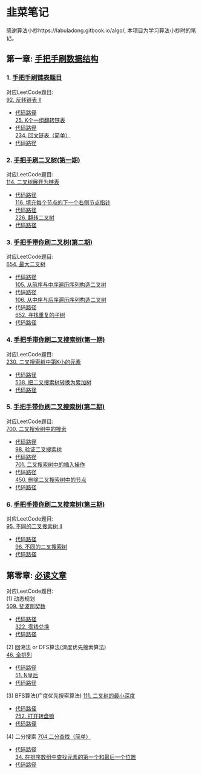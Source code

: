 # 韭菜笔记
感谢算法小抄https://labuladong.gitbook.io/algo/, 本项目为学习算法小抄时的笔记。
## 第一章: [手把手刷数据结构](https://labuladong.gitbook.io/algo/mu-lu-ye-1)<br>
### 1. [手把手刷链表题目](https://labuladong.gitbook.io/algo/mu-lu-ye-1/mu-lu-ye)
对应LeetCode题目:<br>
[92. 反转链表 II](https://leetcode-cn.com/problems/reverse-linked-list-ii/)<br>
- [代码路径](algorithm/list.go)<br>
[25. K个一组翻转链表](https://leetcode-cn.com/problems/reverse-nodes-in-k-group/)<br>
- [代码路径](algorithm/list.go)<br>
[234. 回文链表（简单）](https://leetcode-cn.com/problems/palindrome-linked-list/)<br>
- [代码路径](leetcode/list/lc234.go)<br>

### 2. [手把手刷二叉树(第一期)](https://labuladong.gitbook.io/algo/mu-lu-ye-1/mu-lu-ye-1)
对应LeetCode题目:<br>
[114. 二叉树展开为链表](https://leetcode-cn.com/problems/flatten-binary-tree-to-linked-list/)<br>
- [代码路径](leetcode/bintree/lc114.go)<br>
[116. 填充每个节点的下一个右侧节点指针](https://leetcode-cn.com/problems/populating-next-right-pointers-in-each-node/)<br>
- [代码路径](leetcode/bintree/lc116.go)<br>
[226. 翻转二叉树](https://leetcode-cn.com/problems/flatten-binary-tree-to-linked-list/)<br>
- [代码路径](leetcode/bintree/lc226.go)<br>

### 3. [手把手带你刷二叉树(第二期)](https://labuladong.gitbook.io/algo/mu-lu-ye-1/mu-lu-ye-1/er-cha-shu-xi-lie-2)
对应LeetCode题目:<br>
[654. 最大二叉树](https://leetcode-cn.com/problems/maximum-binary-tree/)<br>
- [代码路径](leetcode/bintree/lc654.go)<br>
[105. 从前序与中序遍历序列构造二叉树](https://leetcode-cn.com/problems/construct-binary-tree-from-preorder-and-inorder-traversal/)<br>
- [代码路径](leetcode/bintree/lc105.go)<br>
[106. 从中序与后序遍历序列构造二叉树](https://leetcode-cn.com/problems/construct-binary-tree-from-inorder-and-postorder-traversal/)<br>
- [代码路径](leetcode/bintree/lc106.go)<br>
[652. 寻找重复的子树](https://leetcode-cn.com/problems/find-duplicate-subtrees/)<br>
- [代码路径](leetcode/bintree/lc652.go)<br>

### 4. [手把手带你刷二叉搜索树(第一期)](https://labuladong.gitbook.io/algo/mu-lu-ye-1/mu-lu-ye-1/bst1)
对应LeetCode题目:<br>
[230. 二叉搜索树中第K小的元素](https://leetcode-cn.com/problems/kth-smallest-element-in-a-bst/)<br>
- [代码路径](leetcode/bst/lc230.go)<br>
[538. 把二叉搜索树转换为累加树](https://leetcode-cn.com/problems/convert-bst-to-greater-tree/)<br>
- [代码路径](leetcode/bst/lc538.go)<br>

### 5. [手把手带你刷二叉搜索树(第二期)](https://labuladong.gitbook.io/algo/mu-lu-ye-1/mu-lu-ye-1/er-cha-sou-suo-shu-cao-zuo-ji-jin)
对应LeetCode题目:<br>
[700. 二叉搜索树中的搜索](https://leetcode-cn.com/problems/search-in-a-binary-search-tree/)<br>
- [代码路径](leetcode/bst/lc700.go)<br>
[98. 验证二叉搜索树](https://leetcode-cn.com/problems/validate-binary-search-tree/)<br>
- [代码路径](leetcode/bst/lc98.go)<br>
[701. 二叉搜索树中的插入操作](https://leetcode-cn.com/problems/insert-into-a-binary-search-tree/)<br>
- [代码路径](leetcode/bst/lc701.go)<br>
[450. 删除二叉搜索树中的节点](https://leetcode-cn.com/problems/delete-node-in-a-bst/)<br>
- [代码路径](leetcode/bst/lc450.go)<br>

### 6. [手把手带你刷二叉搜索树(第三期)](https://labuladong.gitbook.io/algo/mu-lu-ye-1/mu-lu-ye-1/bst3)
对应LeetCode题目:<br>
[95. 不同的二叉搜索树 II](https://leetcode-cn.com/problems/unique-binary-search-trees-ii/)<br>
- [代码路径](leetcode/bst/lc95.go)<br>
[96. 不同的二叉搜索树](https://leetcode-cn.com/problems/unique-binary-search-trees/)<br>
- [代码路径](leetcode/bst/lc96.go)<br>

## 第零章: [必读文章](https://labuladong.gitbook.io/algo/mu-lu-ye)<br>
对应LeetCode题目:<br>
(1) 动态规划<br>
[509. 斐波那契数](https://leetcode-cn.com/problems/fibonacci-number/)<br>
- [代码路径](algorithm/fib.go)<br>
[322. 零钱兑换](https://leetcode-cn.com/problems/coin-change/)<br>
- [代码路径](algorithm/coin.go)<br>

(2) 回溯法 or DFS算法(深度优先搜索算法)<br>
[46. 全排列](https://leetcode-cn.com/problems/permutations/)<br>
- [代码路径](leetcode/backtrack/lc46.go)<br>
[51. N皇后](https://leetcode-cn.com/problems/n-queens/)<br>
- [代码路径](leetcode/backtrack/lc51.go)<br>

(3) BFS算法(广度优先搜索算法)
[111. 二叉树的最小深度](https://leetcode-cn.com/problems/minimum-depth-of-binary-tree/)<br>
- [代码路径](leetcode/bfs/lc111.go)<br>
[752. 打开转盘锁](https://leetcode-cn.com/problems/open-the-lock/)<br>
- [代码路径](leetcode/bfs/lc752.go)<br>

(4) 二分搜索
[704.二分查找（简单）](https://leetcode-cn.com/problems/binary-search/)
- [代码路径](leetcode/bs/bs.go)<br>
[34. 在排序数组中查找元素的第一个和最后一个位置](https://leetcode-cn.com/problems/find-first-and-last-position-of-element-in-sorted-array/)
- [代码路径](leetcode/bs/bs.go)<br>
